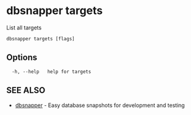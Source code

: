 # dbsnapper targets

List all targets

```
dbsnapper targets [flags]
```

## Options

```
  -h, --help   help for targets
```

## SEE ALSO

* [dbsnapper](dbsnapper.md)	 - Easy database snapshots for development and testing

